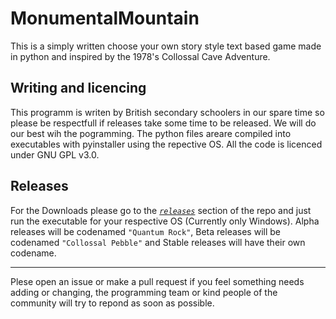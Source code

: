 # MonumentalMountain
This is a simply written choose your own story style text based game made in python and inspired by the 1978's Collossal Cave Adventure.

## Writing and licencing

This programm is writen by British secondary schoolers in our spare time so please be respectfull if releases take some time to be released. We will do our best wih the pogramming. The python files areare compiled into executables with pyinstaller using the repective OS. All the code is licenced under GNU GPL v3.0.

## Releases

For the Downloads please go to the [*`releases`*](https://github.com/JTech-Labs/MonumentalMountain/releases) section of the repo and just run the executable for your respective OS (Currently only Windows). Alpha releases will be codenamed `"Quantum Rock"`, Beta releases will be codenamed `"Collossal Pebble"` and Stable releases will have their own codename.

---

Plese open an issue or make a pull request if you feel something needs adding or changing, the programming team or kind people of the community will try to repond as soon as possible.

